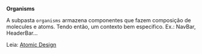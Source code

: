 **Organisms**

A subpasta `organisms` armazena componentes que fazem composição de molecules e atoms. Tendo então, um contexto bem especifico. Ex.: NavBar, HeaderBar...

Leia: [Atomic Design](https://medium.com/pretux/atomic-design-o-que-%C3%A9-como-surgiu-e-sua-import%C3%A2ncia-para-a-cria%C3%A7%C3%A3o-do-design-system-e3ac7b5aca2c)
